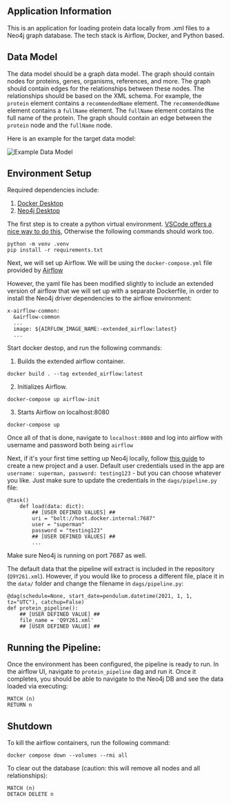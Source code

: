 ## Application Information
This is an application for loading protein data locally from .xml files to a Neo4j graph database. The tech stack is Airflow, Docker, and Python based.

## Data Model
The data model should be a graph data model. The graph should contain nodes for proteins, genes, organisms, references, and more. The graph should contain edges for the relationships between these nodes. The relationships should be based on the XML schema. For example, the `protein` element contains a `recommendedName` element. The `recommendedName` element contains a `fullName` element. The `fullName` element contains the full name of the protein. The graph should contain an edge between the `protein` node and the `fullName` node.

Here is an example for the target data model:

![Example Data Model](./img/example_data_model.png)


## Environment Setup
Required dependencies include:

1. [Docker Desktop](https://www.docker.com/products/docker-desktop/)
2. [Neo4j Desktop](https://neo4j.com/download/)

The first step is to create a python virtual environment. [VSCode offers a nice way to do this](https://code.visualstudio.com/docs/python/environments), Otherwise the following commands should work too.  

```
python -m venv .venv
pip install -r requirements.txt
```  

Next, we will set up Airflow. We will be using the `docker-compose.yml` file provided by [Airflow](https://airflow.apache.org/docs/apache-airflow/stable/howto/docker-compose/index.html)

However, the yaml file has been modified slightly to include an extended version of airflow that we will set up with a separate Dockerfile, in order to install the Neo4j driver dependencies to the airflow environment:  

```
x-airflow-common:
  &airflow-common
  ...
  image: ${AIRFLOW_IMAGE_NAME:-extended_airflow:latest}
  ...
```

Start docker destop, and run the following commands:  

1. Builds the extended airflow container.
```
docker build . --tag extended_airflow:latest 
```
2. Initializes Airflow.
```
docker-compose up airflow-init
```
3. Starts Airflow on localhost:8080
```
docker-compose up
```

Once all of that is done, navigate to `localhost:8080` and log into airflow with username and password both being `airflow`

Next, if it's your first time setting up Neo4j locally, follow [this guide](https://towardsdatascience.com/neo4j-cypher-python-7a919a372be7) to create a new project and a user. Default user credentials used in the app are `username: superman, password: testing123` - but you can choose whatever you like. Just make sure to update the credentials in the `dags/pipeline.py` file:

```
@task()
    def load(data: dict):
        ## [USER DEFINED VALUES] ##
        uri = "bolt://host.docker.internal:7687"
        user = "superman"
        password = "testing123"
        ## [USER DEFINED VALUES] ##
        ...
```

Make sure Neo4j is running on port 7687 as well.

The default data that the pipeline will extract is included in the repository (`Q9Y261.xml`). However, if you would like to process a different file, place it in the `data/` folder and change the filename in `dags/pipeline.py`:

```
@dag(schedule=None, start_date=pendulum.datetime(2021, 1, 1, tz="UTC"), catchup=False)
def protein_pipeline():
    ## [USER DEFINED VALUE] ##
    file_name = 'Q9Y261.xml'
    ## [USER DEFINED VALUE] ##
```

## Running the Pipeline:

Once the environment has been configured, the pipeline is ready to run. In the airflow UI, navigate to `protein_pipeline` dag and run it. Once it completes, you should be able to navigate to the Neo4j DB and see the data loaded via executing:

```
MATCH (n)
RETURN n
```

## Shutdown

To kill the airflow containers, run the following command:

```
docker compose down --volumes --rmi all
```

To clear out the database (caution: this will remove all nodes and all relationships):

```
MATCH (n)
DETACH DELETE n
```

